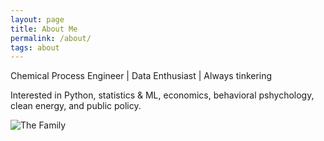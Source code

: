 ```yaml
---
layout: page
title: About Me
permalink: /about/
tags: about
---
```


Chemical Process Engineer  | Data Enthusiast | Always tinkering 

Interested in Python, statistics & ML, economics, behavioral pshychology, clean energy, and public policy.

![The Family](/images/FamilyPic.png)

